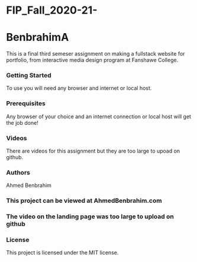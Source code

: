 # FIP_Fall_2020-21-

# BenbrahimA
  This is a final third semeser  assignment on making a fullstack website for portfolio, from interactive media design program at Fanshawe College.
  
### Getting Started
To use you will need any browser and internet or local host.

### Prerequisites
Any browser of your choice and an internet connection or local host will get the job done!

### Videos
There are videos for this assignment but they are too large to upoad on github.

### Authors
Ahmed Benbrahim

### This project can be viewed at AhmedBenbrahim.com

### The video on the landing page was too large to upload on github

### License
This project is licensed under the MIT license.
